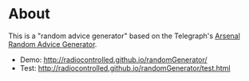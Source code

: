 # About

This is a "random advice generator" based on the Telegraph's <a href="http://www.telegraph.co.uk/sport/football/teams/arsenal/11882615/Arsenal-pay-3m-to-Stan-Kroenkes-company-heres-an-alternative-look-at-the-consultancy-it-is-providing.html">Arsenal Random Advice Generator</a>.

* Demo: http://radiocontrolled.github.io/randomGenerator/
* Test: http://radiocontrolled.github.io/randomGenerator/test.html
